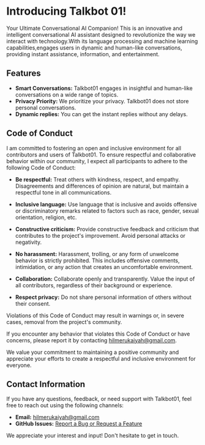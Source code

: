 # Introducing Talkbot 01!

Your Ultimate Conversational AI Companion! This is an innovative and intelligent conversational AI assistant designed to revolutionize the way we interact with technology.With its language processing and machine learning capabilities,engages users in dynamic and human-like conversations, providing instant assistance, information, and entertainment.
## Features

- **Smart Conversations:** Talkbot01 engages in insightful and human-like conversations on a wide range of topics.
- **Privacy Priority:** We prioritize your privacy. Talkbot01 does not store personal conversations.
- **Dynamic replies:** You can get the instant replies without any delays.


## Code of Conduct

I am committed to fostering an open and inclusive environment for all contributors and users of Talkbot01. To ensure respectful and collaborative behavior within our community, I expect all participants to adhere to the following Code of Conduct:

- **Be respectful:** Treat others with kindness, respect, and empathy. Disagreements and differences of opinion are natural, but maintain a respectful tone in all communications.

- **Inclusive language:** Use language that is inclusive and avoids offensive or discriminatory remarks related to factors such as race, gender, sexual orientation, religion, etc.

- **Constructive criticism:** Provide constructive feedback and criticism that contributes to the project's improvement. Avoid personal attacks or negativity.

- **No harassment:** Harassment, trolling, or any form of unwelcome behavior is strictly prohibited. This includes offensive comments, intimidation, or any action that creates an uncomfortable environment.

- **Collaboration:** Collaborate openly and transparently. Value the input of all contributors, regardless of their background or experience.

- **Respect privacy:** Do not share personal information of others without their consent.

Violations of this Code of Conduct may result in warnings or, in severe cases, removal from the project's community.

If you encounter any behavior that violates this Code of Conduct or have concerns, please report it by contacting [hilmerukaiyah@gmail.com](hilmerukaiyahl@gmail.com).

We value your commitment to maintaining a positive community and appreciate your efforts to create a respectful and inclusive environment for everyone.

## Contact Information

If you have any questions, feedback, or need support with Talkbot01, feel free to reach out using the following channels:

- **Email:** [hilmerukaiyah@gmail.com](mailto:hilmerukaiyah.com)
- **GitHub Issues:** [Report a Bug or Request a Feature](https://github.com/Rukaiyah22/talkbot01/issues)

We appreciate your interest and input! Don't hesitate to get in touch.
